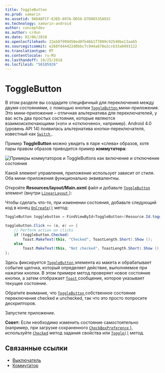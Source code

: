 ```yaml
---
title: ToggleButton
ms.prod: xamarin
ms.assetid: 9ADA8FCF-63ED-897A-DD56-D7D86535A92C
ms.technology: xamarin-android
author: conceptdev
ms.author: crdun
ms.date: 02/06/2018
ms.openlocfilehash: 22eb8f999450ed8fb46b1f7809c92540be13aa65
ms.sourcegitcommit: e268fd44422d0bbc7c944a678e2cc633a0493122
ms.translationtype: MT
ms.contentlocale: ru-RU
ms.lasthandoff: 10/25/2018
ms.locfileid: "50105926"
---
```

# <a name="togglebutton"></a>ToggleButton

В этом разделе вы создадите специфичный для переключения между двумя состояниями, с помощью кнопки [ `ToggleButton` ](https://developer.xamarin.com/api/type/Android.Widget.ToggleButton/) мини-приложения. Это мини-приложение – отличная альтернатива для переключателей, у вас есть два простых состояния, которые являются взаимоисключающими («on» и «отключено», например). Android 4.0 (уровень API 14) появилась альтернатива кнопки-переключателя, известный как [ `Switch` ](https://developer.xamarin.com/api/type/Android.Widget.Switch/).

Пример **ToggleButton** можно увидеть в паре «слева» образов, хотя пары правом образов приводится пример **коммутатора**:

![Примеры коммутаторов и ToggleButtons как включение и отключение состояния](toggle-button-images/togglebutton-switch.png)  

Какой элемент управления, приложение использует зависит от стиля. Оба мини-приложения функционально эквивалентны.

Откройте **Resources/layout/Main.axml** файл и добавьте [ `ToggleButton` ](https://developer.xamarin.com/api/type/Android.Widget.ToggleButton/) элемент (внутри [ `LinearLayout` ](https://developer.xamarin.com/api/type/Android.Widget.LinearLayout/)):

Чтобы сделать что-то, при изменении состояния, добавьте следующий код в конец [`OnCreate()`](https://developer.xamarin.com/api/member/Android.App.Activity.OnCreate/p/Android.OS.Bundle/Android.OS.PersistableBundle)
метод:

```csharp
ToggleButton togglebutton = FindViewById<ToggleButton>(Resource.Id.togglebutton);

togglebutton.Click += (o, e) => {
    // Perform action on clicks
    if (togglebutton.Checked)
        Toast.MakeText(this, "Checked", ToastLength.Short).Show ();
    else
        Toast.MakeText(this, "Not checked", ToastLength.Short).Show ();
};
```

Здесь фиксируется [ `ToggleButton` ](https://developer.xamarin.com/api/type/Android.Widget.ToggleButton/) элемента из макета и обрабатывает событие щелчка, который определяет действие, выполняемое при нажатии кнопки. В этом примере метод проверяет новое состояние кнопки, а затем отображает [ `Toast` ](https://developer.xamarin.com/api/type/Android.Widget.Toast/) сообщение, которое указывает текущее состояние.

Обратите внимание, что [ `ToggleButton` ](https://developer.xamarin.com/api/type/Android.Widget.ToggleButton/) собственное состояние переключения checked и unchecked, так что это просто попросите дескрипторов.

Запустите приложение.


**Совет:** Если необходимо изменить состояние самостоятельно (например, при загрузке сохраненного [ `CheckBoxPreference` ](https://developer.xamarin.com/api/type/Android.Preferences.CheckBoxPreference/)), используйте [`Checked`](https://developer.xamarin.com/api/property/Android.Widget.CompoundButton.Checked/)
метод задания свойства или [`Toggle()`](https://developer.xamarin.com/api/member/Android.Widget.CompoundButton.Toggle/)
метод.


## <a name="related-links"></a>Связанные ссылки

- [Выключатель](http://developer.android.com/reference/android/widget/ToggleButton.html)
- [Коммутатор](http://developer.android.com/reference/android/widget/Switch.html)

